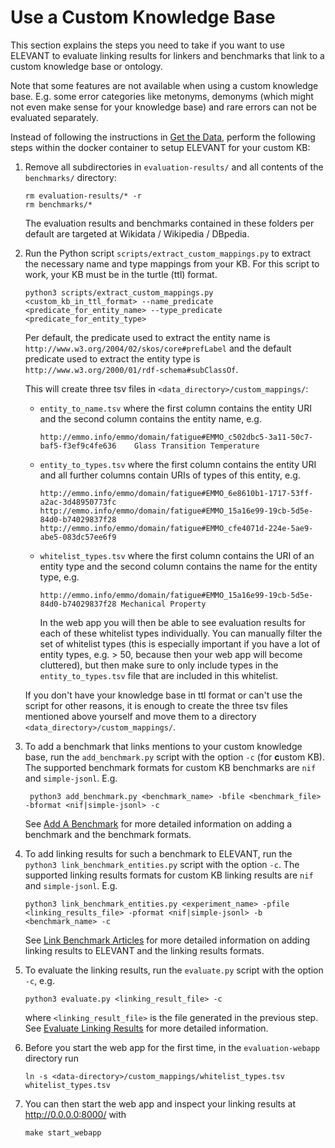 # Use a Custom Knowledge Base

This section explains the steps you need to take if you want to use ELEVANT to evaluate linking results for linkers and
 benchmarks that link to a custom knowledge base or ontology.
 
Note that some features are not available when using a custom knowledge base. E.g. some error categories like metonyms,
 demonyms (which might not even make sense for your knowledge base) and rare errors can not be evaluated separately.
 
Instead of following the instructions in [Get the Data](../README.md#get-the-data), perform the following steps
 within the docker container to setup ELEVANT for your custom KB:
 
1) Remove all subdirectories in `evaluation-results/` and all contents of the `benchmarks/` directory:
 
       rm evaluation-results/* -r
       rm benchmarks/*
  
    The evaluation results and benchmarks contained in these folders per default are targeted at Wikidata / Wikipedia
    / DBpedia.

2) Run the Python script `scripts/extract_custom_mappings.py` to extract the necessary name and type mappings from your
 KB. For this script to work, your KB must be in the turtle (ttl) format.
 
       python3 scripts/extract_custom_mappings.py <custom_kb_in_ttl_format> --name_predicate <predicate_for_entity_name> --type_predicate <predicate_for_entity_type>
   
    Per default, the predicate used to extract the entity name is `http://www.w3.org/2004/02/skos/core#prefLabel` and
     the default predicate used to extract the entity type is `http://www.w3.org/2000/01/rdf-schema#subClassOf`.
    
    This will create three tsv files in `<data_directory>/custom_mappings/`:
    - `entity_to_name.tsv` where the first column contains the entity URI and the second column contains the entity
     name, e.g.
     
          http://emmo.info/emmo/domain/fatigue#EMMO_c502dbc5-3a11-50c7-baf5-f3ef9c4fe636	Glass Transition Temperature
    - `entity_to_types.tsv` where the first column contains the entity URI and all further columns contain URIs
     of types of this entity, e.g.
     
          http://emmo.info/emmo/domain/fatigue#EMMO_6e8610b1-1717-53ff-a2ac-3d48950773fc	http://emmo.info/emmo/domain/fatigue#EMMO_15a16e99-19cb-5d5e-84d0-b74029837f28  http://emmo.info/emmo/domain/fatigue#EMMO_cfe4071d-224e-5ae9-abe5-083dc57ee6f9

    - `whitelist_types.tsv` where the first column contains the URI of an entity type and the second column contains
     the name for the entity type, e.g.
      
          http://emmo.info/emmo/domain/fatigue#EMMO_15a16e99-19cb-5d5e-84d0-b74029837f28 Mechanical Property
          
         In the web app you will then be able to see evaluation results for each of these whitelist types individually.
         You can manually filter the set of whitelist types (this is especially important if you have a lot of entity
         types, e.g. > 50, because then your web app will become cluttered), but then make sure to only include types in
         the `entity_to_types.tsv` file that are included in this whitelist.
    
    If you don't have your knowledge base in ttl format or can't use the script for other reasons, it is enough to
     create the three tsv files mentioned above yourself and move them to a directory
     `<data_directory>/custom_mappings/`.
     
3) To add a benchmark that links mentions to your custom knowledge base, run the `add_benchmark.py` script with the
 option `-c` (for **c**ustom KB). The supported benchmark formats for custom KB benchmarks are `nif` and `simple-jsonl`. E.g.
 
        python3 add_benchmark.py <benchmark_name> -bfile <benchmark_file> -bformat <nif|simple-jsonl> -c
 
    See [Add A Benchmark](add_benchmark.md) for more detailed information on adding a benchmark and the benchmark
     formats.

4) To add linking results for such a benchmark to ELEVANT, run the `python3 link_benchmark_entities.py` script with the
 option `-c`. The supported linking results formats for custom KB linking results are `nif` and `simple-jsonl`. E.g.
 
       python3 link_benchmark_entities.py <experiment_name> -pfile <linking_results_file> -pformat <nif|simple-jsonl> -b <benchmark_name> -c

    See [Link Benchmark Articles](link_benchmark_articles.md) for more detailed information on adding linking results
     to ELEVANT and the linking results formats.

5) To evaluate the linking results, run the `evaluate.py` script with the option `-c`, e.g.

       python3 evaluate.py <linking_result_file> -c
   where `<linking_result_file>` is the file generated in the previous step. See 
   [Evaluate Linking Results](evaluate_linking_results.md) for more detailed information.

6) Before you start the web app for the first time, in the `evaluation-webapp` directory run

       ln -s <data-directory>/custom_mappings/whitelist_types.tsv whitelist_types.tsv

7) You can then start the web app and inspect your linking results at <http://0.0.0.0:8000/> with

       make start_webapp